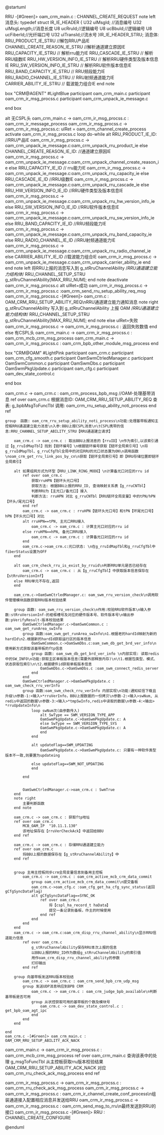 
@startuml


RRU -[#Green]> oam_crm_main.c      : CHANNEL_CREATE_REQUEST
note left
消息头:
typedef struct IR_IE_HEADER
{
    U32 ulMsgId;  //消息编号
    U32 ulMsgLength;//消息长度
    U8 ucRruId;//逻辑编号
    U8 ucBbuId;//逻辑编号
    U8 ucFiberId;//光纤端口号
    U32 ulTransId;//流水号
}IR_IE_HEADER_STRU;
消息体:
RRU_PRODUCT_IE_STRU //解包RRU产品IE
CHANNEL_CREATE_REASON_IE_STRU //解析通道建立原因IE
RRU_CAPACITY_IE_STRU // 解析rru能力IE
RRU_CASCADE_IE_STRU // 解析RRU级数IE
RRU_HW_VERSION_INFO_IE_STRU // 解析RRU硬件类型及版本信息IE
RRU_SW_VERSION_INFO_IE_STRU // 解析RRU软件版本信息IE
RRU_BAND_CAPACITY_IE_STRU // RRU频段能力IE
RRU_RADIO_CHANNEL_IE_STRU // RRU射频通道能力IE
CARRIER_ABILITY_IE_STRU // 载波能力组合IE
end note


box "CRM@AGENT" #LightBlue
participant  oam_crm_main.c
participant  oam_crm_ir_msg_procss.c
participant  oam_crm_unpack_ie_message.c

end box


alt 无CSPL头
    oam_crm_main.c -> oam_crm_ir_msg_procss.c : oam_crm_ir_message_process
    oam_crm_ir_msg_procss.c -> oam_crm_ir_msg_procss.c: ulRet = oam_crm_channel_create_process
    activate oam_crm_ir_msg_procss.c
    loop do-while
        alt RRU_PRODUCT_IE_ID: //RRU产品IE
            oam_crm_ir_msg_procss.c -> oam_crm_unpack_ie_message.c:oam_crm_unpack_rru_product_ie
        else CHANNEL_CREATE_REASON_IE_ID: //通道建立原因IE
            oam_crm_ir_msg_procss.c -> oam_crm_unpack_ie_message.c:oam_crm_unpack_channel_create_reason_ie
        else RRU_CAPACITY_IE_ID // rru能力IE
            oam_crm_ir_msg_procss.c -> oam_crm_unpack_ie_message.c:oam_crm_unpack_rru_capacity_ie
        else RRU_CASCADE_IE_ID //RRU级数IE
            oam_crm_ir_msg_procss.c -> oam_crm_unpack_ie_message.c:oam_crm_unpack_rru_cascade_ie
        else RRU_HW_VERSION_INFO_IE_ID //RRU硬件类型及版本信息IE
            oam_crm_ir_msg_procss.c -> oam_crm_unpack_ie_message.c:oam_crm_unpack_rru_hw_version_info_ie
        else RRU_SW_VERSION_INFO_IE_ID //RRU软件版本信息IE
            oam_crm_ir_msg_procss.c -> oam_crm_unpack_ie_message.c:oam_crm_unpack_rru_sw_version_info_ie
        else RRU_BAND_CAPACITY_IE_ID //RRU频段能力IE
            oam_crm_ir_msg_procss.c -> oam_crm_unpack_ie_message.c:oam_crm_unpack_rru_band_capacity_ie
        else RRU_RADIO_CHANNEL_IE_ID //RRU射频通道能力IE
            oam_crm_ir_msg_procss.c -> oam_crm_unpack_ie_message.c:oam_crm_unpack_rru_radio_channel_ie
        else CARRIER_ABILITY_IE_ID //载波能力组合IE
            oam_crm_ir_msg_procss.c -> oam_crm_unpack_ie_message.c:oam_crm_unpack_carrier_ability_ie
        end
    end
    note left
        将RRU上报的消息写入到 g_stRruChannelAbility
        /*RRU通道建立能力结构体*/
        RRU_CHANNEL_SETUP_STRU g_stRruChannelAbility[MAX_RRU_NUM];
    end note
    deactivate oam_crm_ir_msg_procss.c
    alt ulRet=成功
        oam_crm_ir_msg_procss.c -> oam_crm_ir_msg_procss.c :oam_crm_send_rru_setup_ability_req_msg
        oam_crm_ir_msg_procss.c -[#Green]> oam_crm.c  : OAM_CRM_RRU_SETUP_ABILITY_REQ\nRRU通道建立能力通知消息
        note right
            g_stRruChannelAbility 写入到 g_stRruChannelAbility 上报 OAM
            /*RRU通道建立能力结构体*/
            RRU_CHANNEL_SETUP_STRU g_stRruChannelAbility[MAX_RRU_NUM];
        end note
    else ulRet=失败
        oam_crm_ir_msg_procss.c -> oam_crm_ir_msg_procss.c : 返回失败数值
    end
else 有CSPL头
    oam_crm_main.c -> oam_crm_ir_msg_procss.c : oam_crm_mcb_crm_msg_process
    oam_crm_main.c -> oam_crm_ir_msg_procss.c : oam_crm_bpb_other_module_msg_process
end



box "CRM@OAM" #LightPink
participant  oam_crm.c
participant  oam_crm_cfg_smooth.c
participant  OamSwmCtrledManager.c
participant  OamSwmCommon.c
participant  OamSwmDbs.c
participant  OamSwmPkgUpdate.c
participant  oam_cfg.c
participant  oam_dev_state_control.c

end box

oam_crm.c -> oam_crm.c : oam_crm_process_bpb_msg //OAM-处理基带消息
ref over oam_crm.c
根据消息ID: OAM_CRM_RRU_SETUP_ABILITY_REQ
查表: g_bpbMsgToFuncTbl
调用: oam_crm_rru_setup_ability_noti_process
end ref


    group  函数: oam_crm_rru_setup_ability_noti_process\n功能:处理基带板通知主控板RRU通道建立能力消息\n入参:BBU上报CSPL消息\n\tCSPL携带的信息:RRU_CHANNEL_SETUP_ABILITY_STRU【RRU通道建立请求】

        oam_crm.c -> oam_crm.c : 取出BBU上报消息的【rruID】\n作为索引,以该索引通过【g_rruIdMapTbl】找到【链环编号】\n根据链环编号获取【链环全局索引号】\n将g_rruIdMapTbl、g_rruCfgTbl全局中的对应RRU的光口状态置为ON\n调用函数\noam_crm_get_rru_link_pos_by_cn\n获取【链环全局索引号】即【RRU存储位置即链环全局索引】

        alt 如果组网方式为环型【RRU_LINK_RING_MODE】\n计算备光口对应的rru id
            ref over oam_crm.c
                获取rruHPN【链环头光口号】
                获取方法: 根据BBU上报的RRU_ID, 查询映射关系表【g_rruCNTbl】
                判断RRU为【主光口/备光口】接入
                判断方法: rruHPN 对比 g_rruCNTbl【RRU链环全局变量】中的tPN/hPN【环头/尾光口号】
            end ref
            oam_crm.c -> oam_crm.c : rruHPN【链环头光口号】和tPN【环尾光口号】hPN【环头光口号】对比
            alt rruHPN==tPN, 主光口RRU接入
                oam_crm.c -> oam_crm.c : 计算主光口对应的rru id
            else rruHPN==hPN, 备光口RRU接入
                oam_crm.c -> oam_crm.c : 计算备光口对应的rru id
            end
            oam_crm.c->oam_crm.c:光口状态: \n在g_rruIdMapTbl和g_rruCfgTbl中fiberStatus设置为OFF
        end

        alt oam_crm_check_rru_is_exist_by_rruid\n判断RRU单元是否已经存在
            oam_crm.c -> oam_crm.c : 从【g_rruCfgTbl】中获取版本信息保存在【stRruVersionInf】
        else RRU单元不存在,返回
        end

        oam_crm.c->OamSwmCtrledManager.c: oam_swm_rru_version_check\n调用软件管理模块函数获取RRU版本校验结果

        group 函数: oam_swm_rru_version_check\n作用:校验RRU软件版本\n输入参数:stRruVersionInf-的柜框槽号及对应的硬件版本号、软件版本号\n输出参数:pVerifyResult-版本校验结果
            OamSwmCtrledManager.c->OamSwmCommon.c : oam_swm_get_runArea_swInfo
            group 函数:oam_swm_get_runArea_swInfo\n1.根据老的hardId映射为新的hardId\n2.根据新的hardId获取运行区的版本信息
                OamSwmCommon.c->OamSwmDbs.c:oam_swm_db_get_brd_ver_info\n使用新方式获取该基带板的ftp信息
                group 函数: oam_swm_db_get_brd_ver_info \n内部实现: 读取redis中的SW_INFO\n功能:获取主区单板版本信息(需要外部释放内存)\n\t1.根据包类型、模式、状态获取包索引\n\t2.根据硬件id获取单板版本信息
                    OamSwmDbs.c->OamSwmDbs.c :oam_swm_connect_redis_server
                end
            end
            OamSwmCtrledManager.c->OamSwmPkgUpdate.c : oam_swm_check_rru_verInfo
            group 函数:oam_swm_check_rru_verInfo 内部实现\n功能:通知虹信下载且升级\n参数-1:<输入>*rruVerInfo，BBU上报数据的一份拷贝\n参数-2:<输入>swNum, 从redis中返回的数据\n参数-3:<输入>*tmpSwInfo,redis中读取的数据\n参数-4:<输出> *rruUpdateInfo\n
                loop swNum次(由参数传入)
                    alt SwType == SWM_VERSION_TYPE_APP
                    OamSwmPkgUpdate.c->OamSwmPkgUpdate.c: A
                    else SwType == SWM_VERSION_TYPE_SYS
                    OamSwmPkgUpdate.c->OamSwmPkgUpdate.c: A
                    end
                end

                alt updateFlag==SWM_UPDATING
                    OamSwmPkgUpdate.c->OamSwmPkgUpdate.c: 只要有一种软件类型版本不一致,则要置为updateing

                else updateFlag==SWM_NOT_UPDATING
                end

            end


            OamSwmCtrledManager.c->oam_crm.c : SwmTrue
        end
        note right
            主要判断函数
        end note

        oam_crm.c -> oam_crm.c : 获取ftp地址
        ref over oam_crm.c
            MCB_OAM_IP  "10.11.1.130"
            该地址保存在【rruVerCheckAck】中返回给BBU
        end ref

        oam_crm.c -> oam_crm.c : 存储RRU通道建立能力
        ref over oam_crm.c
            将BBU上报的数据保存在【g_stRruChannelAbility】中
        end ref


        group 主用主控板同步crm全局变量信息到备用主控板
            oam_crm.c -> oam_crm.c : oam_crm_active_mcb_crm_data_commit
                group oam_crm_active_mcb_crm_data_commit\n提交备板
                oam_crm.c->oam_cfg.c :oam_cfg_get_ha_cfg_sync_status(返回gCfgSyncDataFlag)
                alt gCfgSyncDataFlag==SYNC_OK
                    ref over oam_crm.c
                        将【cspl_ha_record_t haData】
                        提交一条记录到备板，作主的时候使用
                    end ref
                end
            end
        end
        oam_crm.c -> oam_crm.c:oam_crm_disp_rru_channel_ability\n显示RRU信道能力信息
            ref over oam_crm.c
                g_stRruChannelAbility保存RRU本次上报的信息
                以BBU上报的RRU_ID作为数组g_stRruChannelAbility的索引值
                用作oam_crm_disp_rru_channel_ability的参数
                打印输出
            end ref

        group 向基带板发送RRU版本校验结
            oam_crm.c -> oam_crm.c : oam_crm_send_bpb_crm_udp_msg
            group 发送UDP消息响应到BPB CRM
                oam_crm.c -> oam_crm.c : oam_crm_judge_bpb_available\n判断基带板是否可用
                group 从状控获取可用的基带板的个数及模块号
                    oam_crm.c -> oam_dev_state_control.c : get_bpb_oam_agt_ipc
                end
            end
        end

    end
    oam_crm.c -[#Green]> oam_crm_main.c : OAM_CRM_RRU_SETUP_ABILITY_ACK_NACK

oam_crm_main.c -> oam_crm_ir_msg_procss.c : oam_crm_mcb_crm_msg_process
ref over oam_crm_main.c
    查询该表中的处理 g_msgToFuncTbl
    从主控板获取rru版本校验结果
    OAM_CRM_RRU_SETUP_ABILITY_ACK_NACK 对应
    oam_crm_rru_check_ack_msg_process
end ref

oam_crm_ir_msg_procss.c -> oam_crm_ir_msg_procss.c : oam_crm_rru_check_ack_msg_process
oam_crm_ir_msg_procss.c -> oam_crm_ir_msg_procss.c : oam_crm_ir_channel_create_conf_process\n组装通道接入配置相应消息并发送给RRU
oam_crm_ir_msg_procss.c -> oam_crm_ir_msg_procss.c : oam_crm_send_msg_to_rru\n最终发送到RRU的接口
oam_crm_ir_msg_procss.c -[#Green]> RRU : CHANNEL_CREATE_CONFIGURE

@enduml
